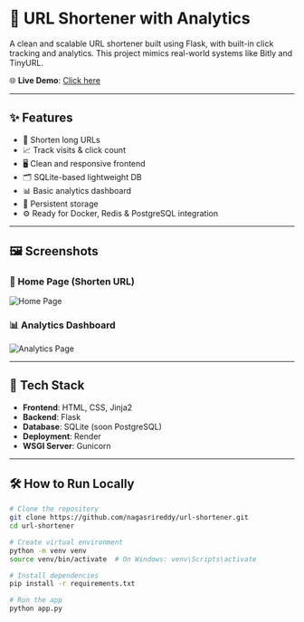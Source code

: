 # 🔗 URL Shortener with Analytics

A clean and scalable URL shortener built using Flask, with built-in click tracking and analytics. This project mimics real-world systems like Bitly and TinyURL.

🌐 **Live Demo**: [Click here](https://url-shortener1-dqzy.onrender.com)

---

## ✨ Features

- 🔗 Shorten long URLs
- 📈 Track visits & click count
- 🖥️ Clean and responsive frontend
- 🗂️ SQLite-based lightweight DB
- 📊 Basic analytics dashboard
- 💾 Persistent storage
- ⚙️ Ready for Docker, Redis & PostgreSQL integration

---

## 🖼️ Screenshots

### 🔘 Home Page (Shorten URL)
![Home Page]("C:\Users\nagas\OneDrive\Pictures\Screenshots\Screenshot)

### 📊 Analytics Dashboard
![Analytics Page](static/screenshots/analytics.png)

---

## 🧱 Tech Stack

- **Frontend**: HTML, CSS, Jinja2
- **Backend**: Flask
- **Database**: SQLite (soon PostgreSQL)
- **Deployment**: Render
- **WSGI Server**: Gunicorn

---

## 🛠️ How to Run Locally

```bash
# Clone the repository
git clone https://github.com/nagasrireddy/url-shortener.git
cd url-shortener

# Create virtual environment
python -m venv venv
source venv/bin/activate  # On Windows: venv\Scripts\activate

# Install dependencies
pip install -r requirements.txt

# Run the app
python app.py



